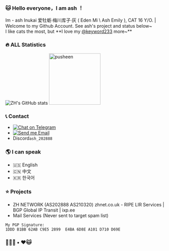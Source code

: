 ###  🐱 Hello everyone，I am ash ！

Im - ash Inukai 爱牡蛎·梅川库子·灰 ( Eden Mi \ Ash Emily ), CAT 16 Y/O. | Welcome to my Github Account. See ash's project and status below~<br>
I like cats the most, but **I love my [@keyword233](https://t.me/keyword233) more~**

###  🔥 ALL Statistics

![ZH's GitHub stats](https://github-readme-stats.vercel.app/api?username=Edenmi&count_private=true&include_all_commits=true&show_icons=true&&bg_color=30,16BFFD,CB3066&title_color=0b5394&icon_color=ff869a&role=OWNER,ORGANIZATION_MEMBER) 
<img src="https://user-images.githubusercontent.com/22280294/179611382-5704fe4f-ef8c-40f2-b868-5921cfb56da6.png" alt="pusheen" height="160px">

###  📞 Contact

- [![Chat on Telegram](https://img.shields.io/static/v1?&logo=telegram&label=Telegram&color=blue&message=@ash_202888&style=flat-square)](https://t.me/ash_202888)
- [![Send me Email](https://img.shields.io/static/v1?label=email&message=ash@zhnet.co.uk&color=orange&style=flat-square)](mailto:ash@zhnet.co.uk)
- Discord`ash_202888`

### 🌎 I can speak

* 🇺🇸 English
* 🇨🇳 中文
* 🇰🇷 한국어

### ⭐ Projects

* ZH NETWORK (AS202888 AS210320) zhnet.co.uk - RIPE LIR Services | BGP Global IP Transit | ixp.ee
* Mail Services (Never sent to target spam list)


```
My PGP Signature:
1DDD B1BB 62AB C9E5 2899  E4BA 6D8E A101 D710 D69E
```

### 🏳️‍⚧️🍥 • ❤️🐱
